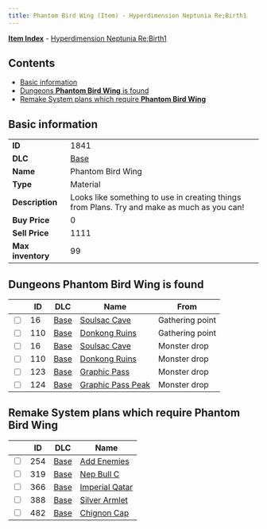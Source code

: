 ```yaml
---
title: Phantom Bird Wing (Item) - Hyperdimension Neptunia Re;Birth1
---
```


[**Item Index**](/neptunia/rb1/item/index.html) - [Hyperdimension Neptunia Re;Birth1](/neptunia/rb1)

## Contents

- [Basic information](#basic-information)
- [Dungeons **Phantom Bird Wing** is found](#dungeons-phantom-bird-wing-is-found)
- [Remake System plans which require **Phantom Bird Wing**](#remake-system-plans-which-require-phantom-bird-wing)

## Basic information

|   |   |
| -- | -- |
| **ID** | 1841 |
| **DLC** | [Base](/neptunia/rb1/dlc/1-base.html) |
| **Name** | Phantom Bird Wing |
| **Type** | Material |
| **Description** | Looks like something to use in creating things from Plans. Try and make as much as you can! |
| **Buy Price** | 0 |
| **Sell Price** | 1111 |
| **Max inventory** | 99 |


## Dungeons **Phantom Bird Wing** is found

|    | ID | DLC | Name | From |
| -- | -- | --- | ---- | ---- |
| <input type="checkbox" id="rb1-dungeon-1-16" class="trackbox" /> | 16 | [Base](/neptunia/rb1/dlc/1-base.html) | [Soulsac Cave](/neptunia/rb1/dungeon/1-16-soulsac-cave.html) | Gathering point |
| <input type="checkbox" id="rb1-dungeon-1-110" class="trackbox" /> | 110 | [Base](/neptunia/rb1/dlc/1-base.html) | [Donkong Ruins](/neptunia/rb1/dungeon/1-110-donkong-ruins.html) | Gathering point |
| <input type="checkbox" id="rb1-dungeon-1-16" class="trackbox" /> | 16 | [Base](/neptunia/rb1/dlc/1-base.html) | [Soulsac Cave](/neptunia/rb1/dungeon/1-16-soulsac-cave.html) | Monster drop |
| <input type="checkbox" id="rb1-dungeon-1-110" class="trackbox" /> | 110 | [Base](/neptunia/rb1/dlc/1-base.html) | [Donkong Ruins](/neptunia/rb1/dungeon/1-110-donkong-ruins.html) | Monster drop |
| <input type="checkbox" id="rb1-dungeon-1-123" class="trackbox" /> | 123 | [Base](/neptunia/rb1/dlc/1-base.html) | [Graphic Pass](/neptunia/rb1/dungeon/1-123-graphic-pass.html) | Monster drop |
| <input type="checkbox" id="rb1-dungeon-1-124" class="trackbox" /> | 124 | [Base](/neptunia/rb1/dlc/1-base.html) | [Graphic Pass Peak](/neptunia/rb1/dungeon/1-124-graphic-pass-peak.html) | Monster drop |


## Remake System plans which require **Phantom Bird Wing**

|    | ID | DLC | Name |
| -- | -- | --- | ---- |
| <input type="checkbox" id="rb1-quest-1-254" class="trackbox" /> | 254 | [Base](/neptunia/rb1/dlc/1-base.html) | [Add Enemies](/neptunia/rb1/quest/1-254-add-enemies.html) |
| <input type="checkbox" id="rb1-quest-1-319" class="trackbox" /> | 319 | [Base](/neptunia/rb1/dlc/1-base.html) | [Nep Bull C](/neptunia/rb1/quest/1-319-nep-bull-c.html) |
| <input type="checkbox" id="rb1-quest-1-366" class="trackbox" /> | 366 | [Base](/neptunia/rb1/dlc/1-base.html) | [Imperial Qatar](/neptunia/rb1/quest/1-366-imperial-qatar.html) |
| <input type="checkbox" id="rb1-quest-1-388" class="trackbox" /> | 388 | [Base](/neptunia/rb1/dlc/1-base.html) | [Silver Armlet](/neptunia/rb1/quest/1-388-silver-armlet.html) |
| <input type="checkbox" id="rb1-quest-1-482" class="trackbox" /> | 482 | [Base](/neptunia/rb1/dlc/1-base.html) | [Chignon Cap](/neptunia/rb1/quest/1-482-chignon-cap.html) |
